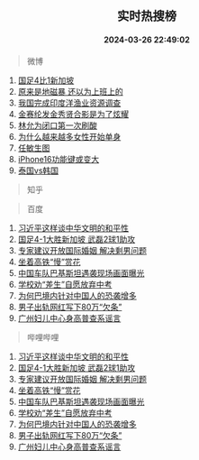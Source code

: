 <div align="center"><h2>实时热搜榜</h2><h4>2024-03-26 22:49:02</h4></div>

> 微博  

1. [国足4比1新加坡](https://s.weibo.com/weibo?q=%23%E5%9B%BD%E8%B6%B34%E6%AF%941%E6%96%B0%E5%8A%A0%E5%9D%A1%23&t=31&band_rank=1&Refer=top)<br />
2. [原来是地磁暴 还以为上班上的](https://s.weibo.com/weibo?q=%E5%8E%9F%E6%9D%A5%E6%98%AF%E5%9C%B0%E7%A3%81%E6%9A%B4%20%E8%BF%98%E4%BB%A5%E4%B8%BA%E4%B8%8A%E7%8F%AD%E4%B8%8A%E7%9A%84&t=31&band_rank=2&Refer=top)<br />
3. [我国完成印度洋渔业资源调查](https://s.weibo.com/weibo?q=%23%E6%88%91%E5%9B%BD%E5%AE%8C%E6%88%90%E5%8D%B0%E5%BA%A6%E6%B4%8B%E6%B8%94%E4%B8%9A%E8%B5%84%E6%BA%90%E8%B0%83%E6%9F%A5%23&t=31&band_rank=3&Refer=top)<br />
4. [金赛纶发金秀贤合影是为了炫耀](https://s.weibo.com/weibo?q=%23%E9%87%91%E8%B5%9B%E7%BA%B6%E5%8F%91%E9%87%91%E7%A7%80%E8%B4%A4%E5%90%88%E5%BD%B1%E6%98%AF%E4%B8%BA%E4%BA%86%E7%82%AB%E8%80%80%23&t=31&band_rank=4&Refer=top)<br />
5. [林允为闭口第一次刷酸](https://s.weibo.com/weibo?q=%23%E6%9E%97%E5%85%81%E4%B8%BA%E9%97%AD%E5%8F%A3%E7%AC%AC%E4%B8%80%E6%AC%A1%E5%88%B7%E9%85%B8%23&t=31&band_rank=5&Refer=top)<br />
6. [为什么越来越多女性开始单身](https://s.weibo.com/weibo?q=%23%E4%B8%BA%E4%BB%80%E4%B9%88%E8%B6%8A%E6%9D%A5%E8%B6%8A%E5%A4%9A%E5%A5%B3%E6%80%A7%E5%BC%80%E5%A7%8B%E5%8D%95%E8%BA%AB%23&t=31&band_rank=6&Refer=top)<br />
7. [任敏生图](https://s.weibo.com/weibo?q=%E4%BB%BB%E6%95%8F%E7%94%9F%E5%9B%BE&t=31&band_rank=7&Refer=top)<br />
8. [iPhone16功能键或变大](https://s.weibo.com/weibo?q=%23iPhone16%E5%8A%9F%E8%83%BD%E9%94%AE%E6%88%96%E5%8F%98%E5%A4%A7%23&t=31&band_rank=8&Refer=top)<br />
9. [泰国vs韩国](https://s.weibo.com/weibo?q=%E6%B3%B0%E5%9B%BDvs%E9%9F%A9%E5%9B%BD&t=31&band_rank=9&Refer=top)<br />

> 知乎  


> 百度  

1. [习近平这样谈中华文明的和平性](https://www.baidu.com/s?wd=%E4%B9%A0%E8%BF%91%E5%B9%B3%E8%BF%99%E6%A0%B7%E8%B0%88%E4%B8%AD%E5%8D%8E%E6%96%87%E6%98%8E%E7%9A%84%E5%92%8C%E5%B9%B3%E6%80%A7&sa=fyb_news&rsv_dl=fyb_news)<br />
2. [国足4-1大胜新加坡 武磊2球1助攻](https://www.baidu.com/s?wd=%E5%9B%BD%E8%B6%B34-1%E5%A4%A7%E8%83%9C%E6%96%B0%E5%8A%A0%E5%9D%A1+%E6%AD%A6%E7%A3%8A2%E7%90%831%E5%8A%A9%E6%94%BB&sa=fyb_news&rsv_dl=fyb_news)<br />
3. [专家建议开放国际婚姻 解决剩男问题](https://www.baidu.com/s?wd=%E4%B8%93%E5%AE%B6%E5%BB%BA%E8%AE%AE%E5%BC%80%E6%94%BE%E5%9B%BD%E9%99%85%E5%A9%9A%E5%A7%BB+%E8%A7%A3%E5%86%B3%E5%89%A9%E7%94%B7%E9%97%AE%E9%A2%98&sa=fyb_news&rsv_dl=fyb_news)<br />
4. [坐着高铁“慢”赏花](https://www.baidu.com/s?wd=%E5%9D%90%E7%9D%80%E9%AB%98%E9%93%81%E2%80%9C%E6%85%A2%E2%80%9D%E8%B5%8F%E8%8A%B1&sa=fyb_news&rsv_dl=fyb_news)<br />
5. [中国车队巴基斯坦遇袭现场画面曝光](https://www.baidu.com/s?wd=%E4%B8%AD%E5%9B%BD%E8%BD%A6%E9%98%9F%E5%B7%B4%E5%9F%BA%E6%96%AF%E5%9D%A6%E9%81%87%E8%A2%AD%E7%8E%B0%E5%9C%BA%E7%94%BB%E9%9D%A2%E6%9B%9D%E5%85%89&sa=fyb_news&rsv_dl=fyb_news)<br />
6. [学校劝“差生”自愿放弃中考](https://www.baidu.com/s?wd=%E5%AD%A6%E6%A0%A1%E5%8A%9D%E2%80%9C%E5%B7%AE%E7%94%9F%E2%80%9D%E8%87%AA%E6%84%BF%E6%94%BE%E5%BC%83%E4%B8%AD%E8%80%83&sa=fyb_news&rsv_dl=fyb_news)<br />
7. [为何巴境内针对中国人的恐袭增多](https://www.baidu.com/s?wd=%E4%B8%BA%E4%BD%95%E5%B7%B4%E5%A2%83%E5%86%85%E9%92%88%E5%AF%B9%E4%B8%AD%E5%9B%BD%E4%BA%BA%E7%9A%84%E6%81%90%E8%A2%AD%E5%A2%9E%E5%A4%9A&sa=fyb_news&rsv_dl=fyb_news)<br />
8. [男子出轨网红写下80万“欠条”](https://www.baidu.com/s?wd=%E7%94%B7%E5%AD%90%E5%87%BA%E8%BD%A8%E7%BD%91%E7%BA%A2%E5%86%99%E4%B8%8B80%E4%B8%87%E2%80%9C%E6%AC%A0%E6%9D%A1%E2%80%9D&sa=fyb_news&rsv_dl=fyb_news)<br />
9. [广州妇儿中心身高普查系谣言](https://www.baidu.com/s?wd=%E5%B9%BF%E5%B7%9E%E5%A6%87%E5%84%BF%E4%B8%AD%E5%BF%83%E8%BA%AB%E9%AB%98%E6%99%AE%E6%9F%A5%E7%B3%BB%E8%B0%A3%E8%A8%80&sa=fyb_news&rsv_dl=fyb_news)<br />

> 哔哩哔哩  

1. [习近平这样谈中华文明的和平性](https://www.baidu.com/s?wd=%E4%B9%A0%E8%BF%91%E5%B9%B3%E8%BF%99%E6%A0%B7%E8%B0%88%E4%B8%AD%E5%8D%8E%E6%96%87%E6%98%8E%E7%9A%84%E5%92%8C%E5%B9%B3%E6%80%A7&sa=fyb_news&rsv_dl=fyb_news)<br />
2. [国足4-1大胜新加坡 武磊2球1助攻](https://www.baidu.com/s?wd=%E5%9B%BD%E8%B6%B34-1%E5%A4%A7%E8%83%9C%E6%96%B0%E5%8A%A0%E5%9D%A1+%E6%AD%A6%E7%A3%8A2%E7%90%831%E5%8A%A9%E6%94%BB&sa=fyb_news&rsv_dl=fyb_news)<br />
3. [专家建议开放国际婚姻 解决剩男问题](https://www.baidu.com/s?wd=%E4%B8%93%E5%AE%B6%E5%BB%BA%E8%AE%AE%E5%BC%80%E6%94%BE%E5%9B%BD%E9%99%85%E5%A9%9A%E5%A7%BB+%E8%A7%A3%E5%86%B3%E5%89%A9%E7%94%B7%E9%97%AE%E9%A2%98&sa=fyb_news&rsv_dl=fyb_news)<br />
4. [坐着高铁“慢”赏花](https://www.baidu.com/s?wd=%E5%9D%90%E7%9D%80%E9%AB%98%E9%93%81%E2%80%9C%E6%85%A2%E2%80%9D%E8%B5%8F%E8%8A%B1&sa=fyb_news&rsv_dl=fyb_news)<br />
5. [中国车队巴基斯坦遇袭现场画面曝光](https://www.baidu.com/s?wd=%E4%B8%AD%E5%9B%BD%E8%BD%A6%E9%98%9F%E5%B7%B4%E5%9F%BA%E6%96%AF%E5%9D%A6%E9%81%87%E8%A2%AD%E7%8E%B0%E5%9C%BA%E7%94%BB%E9%9D%A2%E6%9B%9D%E5%85%89&sa=fyb_news&rsv_dl=fyb_news)<br />
6. [学校劝“差生”自愿放弃中考](https://www.baidu.com/s?wd=%E5%AD%A6%E6%A0%A1%E5%8A%9D%E2%80%9C%E5%B7%AE%E7%94%9F%E2%80%9D%E8%87%AA%E6%84%BF%E6%94%BE%E5%BC%83%E4%B8%AD%E8%80%83&sa=fyb_news&rsv_dl=fyb_news)<br />
7. [为何巴境内针对中国人的恐袭增多](https://www.baidu.com/s?wd=%E4%B8%BA%E4%BD%95%E5%B7%B4%E5%A2%83%E5%86%85%E9%92%88%E5%AF%B9%E4%B8%AD%E5%9B%BD%E4%BA%BA%E7%9A%84%E6%81%90%E8%A2%AD%E5%A2%9E%E5%A4%9A&sa=fyb_news&rsv_dl=fyb_news)<br />
8. [男子出轨网红写下80万“欠条”](https://www.baidu.com/s?wd=%E7%94%B7%E5%AD%90%E5%87%BA%E8%BD%A8%E7%BD%91%E7%BA%A2%E5%86%99%E4%B8%8B80%E4%B8%87%E2%80%9C%E6%AC%A0%E6%9D%A1%E2%80%9D&sa=fyb_news&rsv_dl=fyb_news)<br />
9. [广州妇儿中心身高普查系谣言](https://www.baidu.com/s?wd=%E5%B9%BF%E5%B7%9E%E5%A6%87%E5%84%BF%E4%B8%AD%E5%BF%83%E8%BA%AB%E9%AB%98%E6%99%AE%E6%9F%A5%E7%B3%BB%E8%B0%A3%E8%A8%80&sa=fyb_news&rsv_dl=fyb_news)<br />
